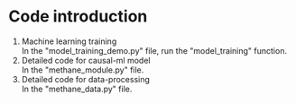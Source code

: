 # Code introduction
1)	Machine learning training  
In the "model_training_demo.py" file, run the "model_training" function.  
2) Detailed code for causal-ml model   
In the "methane_module.py" file.  
3) Detailed code for data-processing  
In the "methane_data.py" file.
